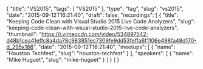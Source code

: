 {
  "title": "VS2015",
  "tags": [
    "VS2015"
  ],
  "type": "tag",
  "slug": "vs2015",
  "date": "2015-09-12T16:21:40",
  "draft": false,
  "recordings": [
    {
      "title": "Keeping Code Clean with Visual Studio 2015 Live Code Analyzers",
      "slug": "keeping-code-clean-with-visual-studio-2015-live-code-analyzers",
      "thumbnail": "https://i.vimeocdn.com/video/534897542-d48b1cea41effc8a4da78c983851ec7309fe9dd53feffa6f1106e498fa48d170-d_295x166",
      "date": "2015-09-12T16:21:40",
      "meetups": [
        {
          "name": "Houston Techfest",
          "slug": "houston-techfest"
        }
      ],
      "speakers": [
        {
          "name": "Mike Huguet",
          "slug": "mike-huguet"
        }
      ]
    }
  ]
}